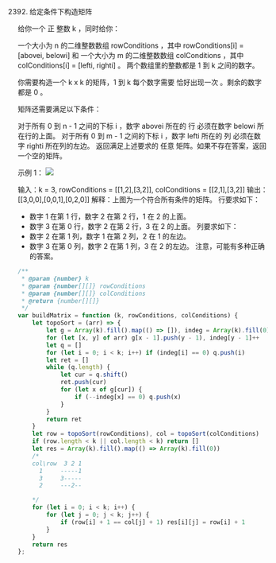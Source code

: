 2392. 给定条件下构造矩阵

给你一个 正 整数 k ，同时给你：

一个大小为 n 的二维整数数组 rowConditions ，其中 rowConditions[i] = [abovei, belowi] 和
一个大小为 m 的二维整数数组 colConditions ，其中 colConditions[i] = [lefti, righti] 。
两个数组里的整数都是 1 到 k 之间的数字。

你需要构造一个 k x k 的矩阵，1 到 k 每个数字需要 恰好出现一次 。剩余的数字都是 0 。

矩阵还需要满足以下条件：

对于所有 0 到 n - 1 之间的下标 i ，数字 abovei 所在的 行 必须在数字 belowi 所在行的上面。
对于所有 0 到 m - 1 之间的下标 i ，数字 lefti 所在的 列 必须在数字 righti 所在列的左边。
返回满足上述要求的 任意 矩阵。如果不存在答案，返回一个空的矩阵。

 

示例 1：
![](https://assets.leetcode.com/uploads/2022/07/06/gridosdrawio.png)


输入：k = 3, rowConditions = [[1,2],[3,2]], colConditions = [[2,1],[3,2]]
输出：[[3,0,0],[0,0,1],[0,2,0]]
解释：上图为一个符合所有条件的矩阵。
行要求如下：
- 数字 1 在第 1 行，数字 2 在第 2 行，1 在 2 的上面。
- 数字 3 在第 0 行，数字 2 在第 2 行，3 在 2 的上面。
列要求如下：
- 数字 2 在第 1 列，数字 1 在第 2 列，2 在 1 的左边。
- 数字 3 在第 0 列，数字 2 在第 1 列，3 在 2 的左边。
注意，可能有多种正确的答案。
```js
/**
 * @param {number} k
 * @param {number[][]} rowConditions
 * @param {number[][]} colConditions
 * @return {number[][]}
 */
var buildMatrix = function (k, rowConditions, colConditions) {
    let topoSort = (arr) => {
        let g = Array(k).fill().map(() => []), indeg = Array(k).fill(0)
        for (let [x, y] of arr) g[x - 1].push(y - 1), indeg[y - 1]++
        let q = []
        for (let i = 0; i < k; i++) if (indeg[i] == 0) q.push(i)
        let ret = []
        while (q.length) {
            let cur = q.shift()
            ret.push(cur)
            for (let x of g[cur]) {
                if (--indeg[x] == 0) q.push(x)
            }
        }
        return ret
    }
    let row = topoSort(rowConditions), col = topoSort(colConditions)
    if (row.length < k || col.length < k) return []
    let res = Array(k).fill().map(() => Array(k).fill(0))
    /*
    col\row  3 2 1
      1     -----1
      3     3-----
      2     ---2--

    */
    for (let i = 0; i < k; i++) {
        for (let j = 0; j < k; j++) {
            if (row[i] + 1 == col[j] + 1) res[i][j] = row[i] + 1
        }
    }
    return res
};